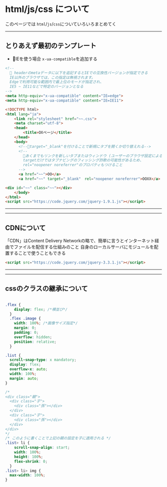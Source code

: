 # html/js/css について

このページでは `html`/`js`/`css`についていろいろまとめてく

---

## とりあえず最初のテンプレート

- 🚨IEを使う場合 `x-ua-compatible`を追加する

```html
<!--
  🌟 headerのmetaデータに以下を追記するとIEでの互換性バージョンが指定できる
  IE以外のブラウザでは、この指定は無視されます。
  Edgeで利用可能な範囲内で最上位のモードが指定され、
  IE5 ~ IE11などで特定のバージョンとなる 
-->
<meta http-equiv="x-ua-compatible" content="IE=edge">
<meta http-equiv="x-ua-compatible" content="IE=IE11">
```

```html
<!DOCTYPE html>
<html lang="ja">
    <link rel="stylesheet" href="~~.css">
    <meta charset="utf-8">　
    <head>
        <title>OXページ</title>
    </head>
    <body>
      <!--🌟target="_blank"を付けることで新規にタブを開くか切り替えれる-->
      <!--
        🚨あくまでもリンクを新しいタブまたはウィンドウ (ユーザーのブラウザ設定による) で開くだけ
        targetだけではタブナビングのフィッシング詐欺の可能性があるため、
        rel="noopener noreferrer"のプロパティもつけること
      -->
      <a href="~~">OO</a>
      <a href="~~" target="_blank"　rel="noopener noreferrer">OOXX</a>

<div id="~~" class="~~"></div>
    </body>
</html>
<script src="https://code.jquery.com/jquery-1.9.1.js"></script>

```

---
---

## CDNについて

「CDN」はContent Delivery Networkの略で、簡単に言うとインターネット経由でファイルを配信する仕組みのこと
自身のローカルサーバにモジュールを配置することで使うこともできる

```html
<script src="https://code.jquery.com/jquery-3.3.1.js"></script>
```

---
---

## cssのクラスの継承について

```css

.flex {
    display: flex; /*横並び*/
  }
  .flex .image {
    width: 100%; /*画像サイズ指定*/
    margin: 0;
    padding: 0;
    overflow: hidden;
    position: relative;
  }

.list {
  scroll-snap-type: x mandatory;
  display: flex;
  overflow-x: auto;
  width: 100%;
  margin: auto;
}  

/*
<div class="親">
  <div class="子">
    <div class="孫"></div>
  </div>
  <div class="子">
    <div class="孫"></div>
  </div>
</div>
*/
/* このように書くことで上記の親の設定を子に適用される */
.list> li {
    scroll-snap-align: start;
    width: 100%;
    height: 100%;
    flex-shrink: 0;
  }
.list> li> img {
  max-width: 100%;
}
```
